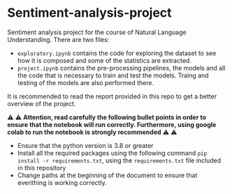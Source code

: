 # Sentiment-analysis-project
Sentiment analysis project for the course of Natural Language Understanding.
There are two files:

- ```exploratory.ipynb``` contains the code for exploring the dataset to see how it is composed and some of the statistics are extracted.
- ```project.ipynb``` contains the pre-processing pipelines, the models and all the code that is necessary to train and test the models. Traing and testing of the models are also performed there.

It is recommended to read the report provided in this repo to get a better overview of the project.

:warning: :warning: **Attention, read carefully the following bullet points in order to ensure that the notebook will run correctly. Furthermore, using google colab to run the notebook is strongly recommended**  :warning: :warning:

- Ensure that the python version is 3.8 or greater
- Install all the required packages using the following command ```pip install -r requirements.txt```, using the ```requirements.txt``` file included in this repository
- Change paths at the beginning of the document to ensure that everithing is working correctly.


